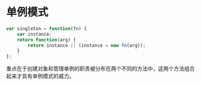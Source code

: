 # 单例模式

```js
var singleton = function(fn) {
    var instance;
    return function(arg) {
        return instance || (instance = new fn(arg));
    }
};
```

重点在于创建对象和管理单例的职责被分布在两个不同的方法中，这两个方法组合起来才具有单例模式的威力。
